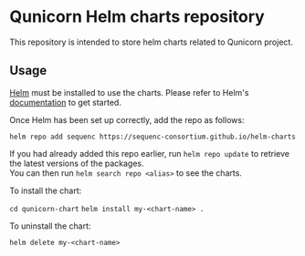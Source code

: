 # Qunicorn Helm charts repository

This repository is intended to store helm charts related to Qunicorn project.

## Usage

[Helm](https://helm.sh) must be installed to use the charts.  Please refer to Helm's [documentation](https://helm.sh/docs) to get started.

Once Helm has been set up correctly, add the repo as follows:

`helm repo add sequenc https://sequenc-consortium.github.io/helm-charts`

If you had already added this repo earlier, run `helm repo update` to retrieve the latest versions of the packages.  
You can then run `helm search repo <alias>` to see the charts.

To install the <chart-name> chart:

`cd qunicorn-chart`
`helm install my-<chart-name> .`

To uninstall the chart:

`helm delete my-<chart-name>`
